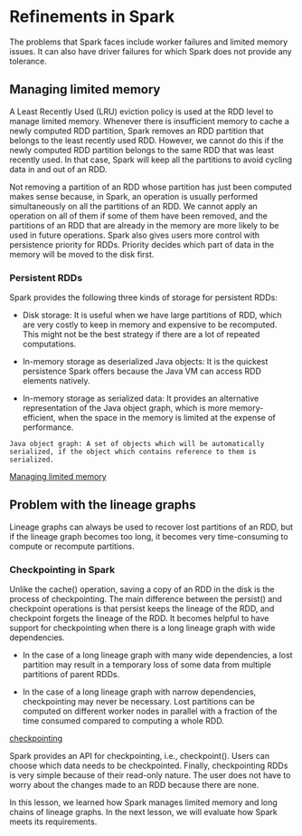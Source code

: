 # Refinements in Spark
The problems that Spark faces include worker failures and limited memory issues. It can also have driver failures for which Spark does not provide any tolerance.

## Managing limited memory
A Least Recently Used (LRU) eviction policy is used at the RDD level to manage limited memory. Whenever there is insufficient memory to cache a newly computed RDD partition, Spark removes an RDD partition that belongs to the least recently used RDD. However, we cannot do this if the newly computed RDD partition belongs to the same RDD that was least recently used. In that case, Spark will keep all the partitions to avoid cycling data in and out of an RDD.

Not removing a partition of an RDD whose partition has just been computed makes sense because, in Spark, an operation is usually performed simultaneously on all the partitions of an RDD. We cannot apply an operation on all of them if some of them have been removed, and the partitions of an RDD that are already in the memory are more likely to be used in future operations. Spark also gives users more control with persistence priority for RDDs. Priority decides which part of data in the memory will be moved to the disk first.

### Persistent RDDs
Spark provides the following three kinds of storage for persistent RDDs:

- Disk storage: It is useful when we have large partitions of RDD, which are very costly to keep in memory and expensive to be recomputed. This might not be the best strategy if there are a lot of repeated computations.

- In-memory storage as deserialized Java objects: It is the quickest persistence Spark offers because the Java VM can access RDD elements natively.

- In-memory storage as serialized data: It provides an alternative representation of the Java object graph, which is more memory-efficient, when the space in the memory is limited at the expense of performance.
```
Java object graph: A set of objects which will be automatically serialized, if the object which contains reference to them is serialized.
```

[Managing limited memory](./limited.png)

## Problem with the lineage graphs
Lineage graphs can always be used to recover lost partitions of an RDD, but if the lineage graph becomes too long, it becomes very time-consuming to compute or recompute partitions.

### Checkpointing in Spark
Unlike the cache() operation, saving a copy of an RDD in the disk is the process of checkpointing. The main difference between the persist() and checkpoint operations is that persist keeps the lineage of the RDD, and checkpoint forgets the lineage of the RDD. It becomes helpful to have support for checkpointing when there is a long lineage graph with wide dependencies.

- In the case of a long lineage graph with many wide dependencies, a lost partition may result in a temporary loss of some data from multiple partitions of parent RDDs.

- In the case of a long lineage graph with narrow dependencies, checkpointing may never be necessary. Lost partitions can be computed on different worker nodes in parallel with a fraction of the time consumed compared to computing a whole RDD.

[checkpointing](./checkpointing)

Spark provides an API for checkpointing, i.e., checkpoint(). Users can choose which data needs to be checkpointed. Finally, checkpointing RDDs is very simple because of their read-only nature. The user does not have to worry about the changes made to an RDD because there are none.

In this lesson, we learned how Spark manages limited memory and long chains of lineage graphs. In the next lesson, we will evaluate how Spark meets its requirements.
